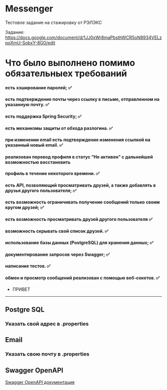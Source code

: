 # Messenger
Тестовое задание на стажировку от РЭЛЭКС

Задание: https://docs.google.com/document/d/1JJ0xWr8maPbsthWCR5oN8934VELzpoXmU-SobxY-8G0/edit

# Что было выполнено помимо обязательныех требований
#### есть хэширование паролей; :white_check_mark:
#### есть подтверждение почты через ссылку  в письме, отправленном на указанную почту. :white_check_mark:
#### есть поддержка Spring Security; :white_check_mark:
#### есть механизмы защиты от обхода разлогина. :white_check_mark:
#### при изменении email есть подтверждение изменения ссылкой на указанный новый email. :white_check_mark:
#### реализован перевод профиля в статус “Не активен” с дальнейшей возможностью восстановить
#### профиль в течение некоторого времени. :white_check_mark:
#### есть API, позволяющий просматривать друзей, а также добавлять в друзья другого пользователя; :white_check_mark:
#### есть возможность ограничивать получение сообщений только своим кругом друзей; :white_check_mark:
#### есть возможность просматривать друзей другого пользователя :white_check_mark:
#### возможность скрывать свой список друзей. :white_check_mark:
#### использование базы данных (PostgreSQL) для хранения данных; :white_check_mark:
#### документирование запросов через Swagger; :white_check_mark:
#### написание тестов. :white_check_mark:
#### обмен и просмотр сообщений реализован с помощью веб-сокетов. :white_check_mark:
 * ПРИВЕТ
___
## Postgre SQL
### Указать свой адрес в .properties
## Email
### Указать свою почту в .properties
## Swagger OpenAPI
[Swagger OpenAPI документация](http://localhost:8080/swagger-ui/index.html#)
